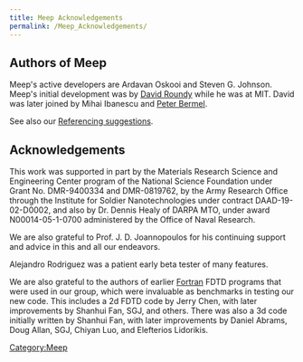 ```yaml
---
title: Meep Acknowledgements
permalink: /Meep_Acknowledgements/
---
```


Authors of Meep
---------------

Meep's active developers are Ardavan Oskooi and Steven G. Johnson. Meep's initial development was by [David Roundy](http://physics.oregonstate.edu/~roundyd/) while he was at MIT. David was later joined by Mihai Ibanescu and [Peter Bermel](http://web.ics.purdue.edu/~pbermel/).

See also our [Referencing suggestions](/Meep_License_and_Copyright#Referencing "wikilink").

Acknowledgements
----------------

This work was supported in part by the Materials Research Science and Engineering Center program of the National Science Foundation under Grant No. DMR-9400334 and DMR-0819762, by the Army Research Office through the Institute for Soldier Nanotechnologies under contract DAAD-19-02-D0002, and also by Dr. Dennis Healy of DARPA MTO, under award N00014-05-1-0700 administered by the Office of Naval Research.

We are also grateful to Prof. J. D. Joannopoulos for his continuing support and advice in this and all our endeavors.

Alejandro Rodriguez was a patient early beta tester of many features.

We are also grateful to the authors of earlier [Fortran](/w:Fortran "wikilink") FDTD programs that were used in our group, which were invaluable as benchmarks in testing our new code. This includes a 2d FDTD code by Jerry Chen, with later improvements by Shanhui Fan, SGJ, and others. There was also a 3d code initially written by Shanhui Fan, with later improvements by Daniel Abrams, Doug Allan, SGJ, Chiyan Luo, and Elefterios Lidorikis.

[Category:Meep](/Category:Meep "wikilink")